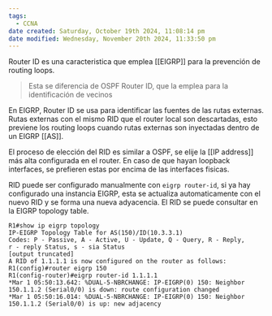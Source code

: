 ```yaml
---
tags:
  - CCNA
date created: Saturday, October 19th 2024, 11:08:14 pm
date modified: Wednesday, November 20th 2024, 11:33:50 pm
---
```

Router ID es una caracteristica que emplea [[EIGRP]] para la prevención de routing loops. 

> Esta se diferencia de OSPF Router ID, que la emplea para la identificación de vecinos 

En EIGRP, Router ID se usa para identificar las fuentes de las rutas externas. Rutas externas con el mismo RID que el router local son descartadas, esto previene los routing loops cuando rutas externas son inyectadas dentro de un EIGRP [[AS]]. 

El proceso de elección del RID es similar a OSPF, se elije la [[IP address]] más alta configurada en el router. En caso de que hayan loopback interfaces, se prefieren estas por encima de las interfaces fisicas. 

RID puede ser configurado manualmente con `eigrp router-id`, si ya hay configurado una instancia EIGRP, esta se actualiza automaticamente con el nuevo RID y se forma una nueva adyacencia. El RID se puede consultar en la EIGRP topology table. 

```
R1#show ip eigrp topology
IP-EIGRP Topology Table for AS(150)/ID(10.3.3.1)
Codes: P - Passive, A - Active, U - Update, Q - Query, R - Reply,
r - reply Status, s - sia Status
[output truncated]
A RID of 1.1.1.1 is now configured on the router as follows:
R1(config)#router eigrp 150
R1(config-router)#eigrp router-id 1.1.1.1
*Mar 1 05:50:13.642: %DUAL-5-NBRCHANGE: IP-EIGRP(0) 150: Neighbor
150.1.1.2 (Serial0/0) is down: route configuration changed
*Mar 1 05:50:16.014: %DUAL-5-NBRCHANGE: IP-EIGRP(0) 150: Neighbor
150.1.1.2 (Serial0/0) is up: new adjacency
```